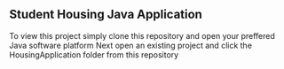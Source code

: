 ## Student Housing Java Application
To view this project simply clone this repository and open your preffered Java software platform
Next open an existing project and click the HousingApplication folder from this repository
